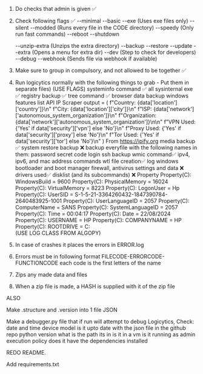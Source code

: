 1) Do checks that admin is given ✅
2) Check following flags ✅
    --minimal
    --basic
    --exe (Uses exe files only)
    --silent
    --modded (Runs every file in the CODE directory)
    --speedy (Only run fast commands)
        --reboot
        --shutdown

    --unzip-extra (Unzips the extra directory)
    --backup
    --restore
    --update
    --extra (Opens a menu for extra dir)
    --dev (Step to check for developers)
    --debug
    --webhook (Sends file via webhook if available)

3) Make sure to group in compulsory, and not allowed to be together ✅

4) Run logicytics normally with the following things to grab - Put them in separate files)
(USE FLAGS)
        systeminfo command ✅
        all sysinternal exe ✅
        registry backup ✅
        tree command ✅
        browser data backup
        windows features list
        API IP Scraper
                    output = (
                        f"Country: {data['location']['country']}\n"
                        f"City: {data['location']['city']}\n"
                        f"ISP: {data['network']['autonomous_system_organization']}\n"
                        f"Organization: {data['network']['autonomous_system_organization']}\n\n"
                        f"VPN Used: {'Yes' if data['security']['vpn'] else 'No'}\n"
                        f"Proxy Used: {'Yes' if data['security']['proxy'] else 'No'}\n"
                        f"Tor Used: {'Yes' if data['security']['tor'] else 'No'}\n"
                    )
                    From https://ipify.org
        media backup ✅
        system restore backup ❌
        backup everyfile with the following names in them: password secret code login
        ssh backup
        wmic command✅
        ipv4, ipv6, and mac address commands
        wtl file creation✅
        log windows bootloader and boot manager
        firewall, antivirus settings and data ❌
        drivers used✅
        disklist (and its subcommands) ❌
        Property
           Property(C): WindowsBuild = 9600
           Property(C): PhysicalMemory = 16024
           Property(C): VirtualMemory = 8223
           Property(C): LogonUser = Hp
           Property(C): UserSID = S-1-5-21-3364260432-1847390784-2640483925-1001
           Property(C): UserLanguageID = 2057
           Property(C): ComputerName = SANS
           Property(C): SystemLanguageID = 2057
           Property(C): Time = 00:04:17
           Property(C): Date = 22/08/2024
           Property(C): USERNAME = HP
           Property(C): COMPANYNAME = HP
           Property(C): ROOTDRIVE = C:\
       (USE LOG CLASS FROM ALGOPY)

5) In case of crashes it places the errors in ERROR.log
6) Errors must be in following format
    FILECODE-ERRORCODE-FUNCTIONCODE
    each code is the first letters of the name
7) Zips any made data and files
8) When a zip file is made, a HASH is supplied with it of the zip file

ALSO

Make .structure and .version into 1 file JSON

Make a debugger.py file that if run will attempt to debug Logicytics,
Check:
    date and time
    device model
    is it upto date with the json file in the github repo
    python version
    what is the path its in
    is it in a vm
    is it running as admin
    execution policy
    does it have the dependencies installed

REDO README.

Add requirements.txt